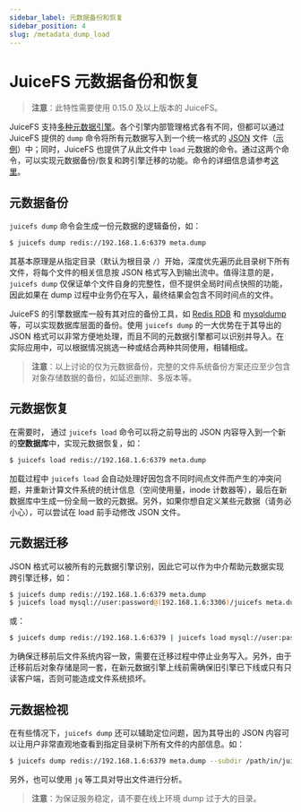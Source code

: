 ```yaml
---
sidebar_label: 元数据备份和恢复
sidebar_position: 4
slug: /metadata_dump_load
---
```

# JuiceFS 元数据备份和恢复

> **注意**：此特性需要使用 0.15.0 及以上版本的 JuiceFS。

JuiceFS 支持[多种元数据引擎](databases_for_metadata.md)。各个引擎内部管理格式各有不同，但都可以通过 JuiceFS 提供的 `dump` 命令将所有元数据写入到一个统一格式的 [JSON](https://www.json.org/json-en.html) 文件（[示例](../../pkg/meta/metadata.sample)）中；同时，JuiceFS 也提供了从此文件中 `load` 元数据的命令。通过这两个命令，可以实现元数据备份/恢复和跨引擎迁移的功能。命令的详细信息请参考[这里](command_reference.md#juicefs-dump)。

## 元数据备份

 `juicefs dump` 命令会生成一份元数据的逻辑备份，如：

```bash
$ juicefs dump redis://192.168.1.6:6379 meta.dump
```

其基本原理是从指定目录（默认为根目录 `/`）开始，深度优先遍历此目录树下所有文件，将每个文件的相关信息按 JSON 格式写入到输出流中。值得注意的是，`juicefs dump` 仅保证单个文件自身的完整性，但不提供全局时间点快照的功能，因此如果在 dump 过程中业务仍在写入，最终结果会包含不同时间点的文件。

JuiceFS 的引擎数据库一般有其对应的备份工具，如 [Redis RDB](https://redis.io/topics/persistence#backing-up-redis-data) 和 [mysqldump](https://dev.mysql.com/doc/mysql-backup-excerpt/5.7/en/mysqldump-sql-format.html) 等，可以实现数据库层面的备份。使用 `juicefs dump` 的一大优势在于其导出的 JSON 格式可以非常方便地处理，而且不同的元数据引擎都可以识别并导入。在实际应用中，可以根据情况挑选一种或结合两种共同使用，相辅相成。

> **注意**：以上讨论的仅为元数据备份，完整的文件系统备份方案还应至少包含对象存储数据的备份，如延迟删除、多版本等。

## 元数据恢复

在需要时， 通过 `juicefs load` 命令可以将之前导出的 JSON 内容导入到一个新的**空数据库**中，实现元数据恢复，如：

```bash
$ juicefs load redis://192.168.1.6:6379 meta.dump
```

加载过程中 `juicefs load` 会自动处理好因包含不同时间点文件而产生的冲突问题，并重新计算文件系统的统计信息（空间使用量，inode 计数器等），最后在新数据库中生成一份全局一致的元数据。另外，如果你想自定义某些元数据（请务必小心），可以尝试在 load 前手动修改 JSON 文件。

## 元数据迁移

JSON 格式可以被所有的元数据引擎识别，因此它可以作为中介帮助元数据实现跨引擎迁移，如：

```bash
$ juicefs dump redis://192.168.1.6:6379 meta.dump
$ juicefs load mysql://user:password@(192.168.1.6:3306)/juicefs meta.dump
```

或：

```bash
$ juicefs dump redis://192.168.1.6:6379 | juicefs load mysql://user:password@(192.168.1.6:3306)/juicefs
```

为确保迁移前后文件系统内容一致，需要在迁移过程中停止业务写入。另外，由于迁移前后对象存储是同一套，在新元数据引擎上线前需确保旧引擎已下线或只有只读客户端，否则可能造成文件系统损坏。

## 元数据检视

在有些情况下，`juicefs dump` 还可以辅助定位问题，因为其导出的 JSON 内容可以让用户非常直观地查看到指定目录树下所有文件的内部信息。如：

```bash
$ juicefs dump redis://192.168.1.6:6379 meta.dump --subdir /path/in/juicefs
```

另外，也可以使用 `jq` 等工具对导出文件进行分析。

> **注意**：为保证服务稳定，请不要在线上环境 dump 过于大的目录。

